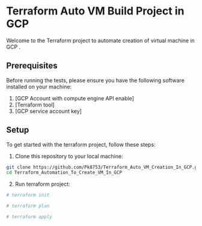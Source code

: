 # Terraform Auto VM Build Project in GCP

Welcome to the Terraform project to automate creation of virtual machine in GCP .

## Prerequisites

Before running the tests, please ensure you have the following software installed on your machine:

1. [GCP Account with compute engine API enable]
2. [Terraform tool]
3. [GCP service account key]

## Setup

To get started with the terraform project, follow these steps:

1. Clone this repository to your local machine:

```bash
git clone https://github.com/Pk8753/Terraform_Auto_VM_Creation_In_GCP.git
cd Terraform_Automation_To_Create_VM_In_GCP
```


2. Run terraform project:

```bash
# terraform init

# terraform plan

# terraform apply

```